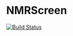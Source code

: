 # NMRScreen

[![Build Status](https://github.com/waudbygroup/NMRScreen.jl/actions/workflows/CI.yml/badge.svg?branch=main)](https://github.com/waudbygroup/NMRScreen.jl/actions/workflows/CI.yml?query=branch%3Amain)

